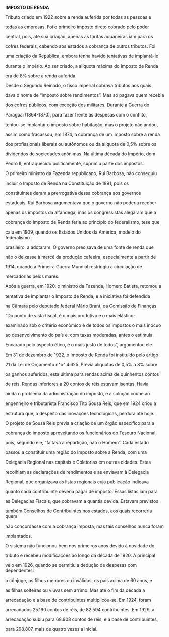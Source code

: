 **IMPOSTO DE RENDA**



Tributo criado em 1922 sobre a renda auferida por todas as pessoas e

todas as empresas. Foi o primeiro imposto direto cobrado pelo poder

central, pois, até sua criação, apenas as tarifas aduaneiras iam para os

cofres federais, cabendo aos estados a cobrança de outros tributos. Foi

uma criação da República, embora tenha havido tentativas de implantá-lo

durante o Império. Ao ser criado, a alíquota máxima do Imposto de Renda

era de 8% sobre a renda auferida.



Desde o Segundo Reinado, o fisco imperial cobrava tributos aos quais

dava o nome de “imposto sobre rendimentos”. Mas só pagava quem recebia

dos cofres públicos, com exceção dos militares. Durante a Guerra do

Paraguai (1864-1870), para fazer frente às despesas com o conflito,

tentou-se implantar o imposto sobre habitação, mas o projeto não andou,

assim como fracassou, em 1874, a cobrança de um imposto sobre a renda

dos profissionais liberais ou autônomos ou da alíquota de 0,5% sobre os

dividendos de sociedades anônimas. Na última década do Império, dom

Pedro II, enfraquecido politicamente, suprimiu parte dos impostos.



O primeiro ministro da Fazenda republicano, Rui Barbosa, não conseguiu

incluir o Imposto de Renda na Constituição de 1891, pois os

constituintes deram a prerrogativa dessa cobrança aos governos

estaduais. Rui Barbosa argumentava que o governo não poderia receber

apenas os impostos da alfândega, mas os congressistas alegaram que a

cobrança do Imposto de Renda feria ao princípio do federalismo, tese que

caiu em 1909, quando os Estados Unidos da América, modelo do federalismo

brasileiro, a adotaram. O governo precisava de uma fonte de renda que

não o deixasse à mercê da produção cafeeira, especialmente a partir de

1914, quando a Primeira Guerra Mundial restringiu a circulação de

mercadorias pelos mares.



Após a guerra, em 1920, o ministro da Fazenda, Homero Batista, retomou a

tentativa de implantar o Imposto de Renda, e a iniciativa foi defendida

na Câmara pelo deputado federal Mário Brant, da Comissão de Finanças.

“Do ponto de vista fiscal, é o mais produtivo e o mais elástico;

examinado sob o critério econômico é de todos os impostos o mais inócuo

ao desenvolvimento do país e, com taxas moderadas, antes o estimula.

Encarado pelo aspecto ético, é o mais justo de todos”, argumentou ele.



Em 31 de dezembro de 1922, o Imposto de Renda foi instituído pelo artigo

21 da Lei de Orçamento n^o^ 4.625. Previa alíquotas de 0,5% a 8% sobre

os ganhos auferidos, esta última para rendas acima de quinhentos contos

de réis. Rendas inferiores a 20 contos de réis estavam isentas. Havia

ainda o problema da administração do imposto, e a solução coube ao

engenheiro e tributarista Francisco Tito Sousa Reis, que em 1924 criou a

estrutura que, a despeito das inovações tecnológicas, perdura até hoje.



O projeto de Sousa Reis previa a criação de um órgão específico para a

cobrança do imposto aproveitando os funcionários do Tesouro Nacional,

pois, segundo ele, “faltava a repartição, não o Homem”. Cada estado

passou a constituir uma região do Imposto sobre a Renda, com uma

Delegacia Regional nas capitais e Coletorias em outras cidades. Estas

recolhiam as declarações de rendimentos e as enviavam à Delegacia

Regional, que organizava as listas regionais cuja publicação indicava

quanto cada contribuinte deveria pagar de imposto. Essas listas iam para

as Delegacias Fiscais, que cobravam a quantia devida. Estavam previstos

também Conselhos de Contribuintes nos estados, aos quais recorreria quem

não concordasse com a cobrança imposta, mas tais conselhos nunca foram

implantados.



O sistema não funcionou bem nos primeiros anos devido à novidade do

tributo e recebeu modificações ao longo da década de 1920. A principal

veio em 1926, quando se permitiu a dedução de despesas com dependentes:

o cônjuge, os filhos menores ou inválidos, os pais acima de 60 anos, e

as filhas solteiras ou viúvas sem arrimo. Mas até o fim da década a

arrecadação e a base de contribuintes multiplicou-se. Em 1924, foram

arrecadados 25.190 contos de réis, de 82.594 contribuintes. Em 1929, a

arrecadação subiu para 68.908 contos de réis, e a base de contribuintes,

para 298.807, mais de quatro vezes a inicial.

